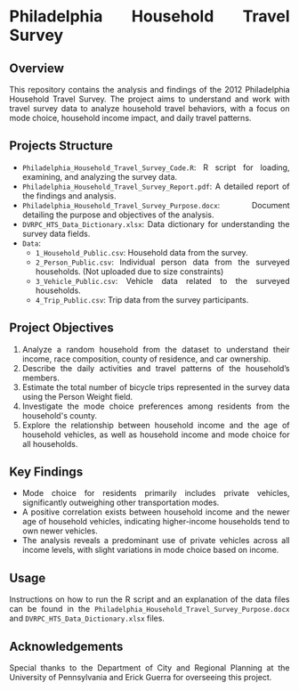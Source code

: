 <div align="justify">

# Philadelphia Household Travel Survey

## Overview

This repository contains the analysis and findings of the 2012 Philadelphia Household Travel Survey. The project aims to understand and work with travel survey data to analyze household travel behaviors, with a focus on mode choice, household income impact, and daily travel patterns.

## Projects Structure

- `Philadelphia_Household_Travel_Survey_Code.R`: R script for loading, examining, and analyzing the survey data.
- `Philadelphia_Household_Travel_Survey_Report.pdf`: A detailed report of the findings and analysis.
- `Philadelphia_Household_Travel_Survey_Purpose.docx`: Document detailing the purpose and objectives of the analysis.
- `DVRPC_HTS_Data_Dictionary.xlsx`: Data dictionary for understanding the survey data fields.
- `Data`:
  - `1_Household_Public.csv`: Household data from the survey.
  - `2_Person_Public.csv`: Individual person data from the surveyed households. (Not uploaded due to size constraints)
  - `3_Vehicle_Public.csv`: Vehicle data related to the surveyed households.
  - `4_Trip_Public.csv`: Trip data from the survey participants.

## Project Objectives

1. Analyze a random household from the dataset to understand their income, race composition, county of residence, and car ownership.
2. Describe the daily activities and travel patterns of the household’s members.
3. Estimate the total number of bicycle trips represented in the survey data using the Person Weight field.
4. Investigate the mode choice preferences among residents from the household's county.
5. Explore the relationship between household income and the age of household vehicles, as well as household income and mode choice for all households.

## Key Findings

- Mode choice for residents primarily includes private vehicles, significantly outweighing other transportation modes.
- A positive correlation exists between household income and the newer age of household vehicles, indicating higher-income households tend to own newer vehicles.
- The analysis reveals a predominant use of private vehicles across all income levels, with slight variations in mode choice based on income.

## Usage

Instructions on how to run the R script and an explanation of the data files can be found in the `Philadelphia_Household_Travel_Survey_Purpose.docx` and `DVRPC_HTS_Data_Dictionary.xlsx` files.

## Acknowledgements

Special thanks to the Department of City and Regional Planning at the University of Pennsylvania and Erick Guerra for overseeing this project.
